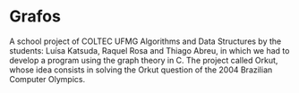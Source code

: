 # Grafos
  A school project of COLTEC UFMG Algorithms and Data Structures by the students: Luísa Katsuda, Raquel Rosa and Thiago Abreu, in which we had to develop a program using the graph theory in C. The project called Orkut, whose idea consists in solving the Orkut question of the 2004 Brazilian Computer Olympics.
